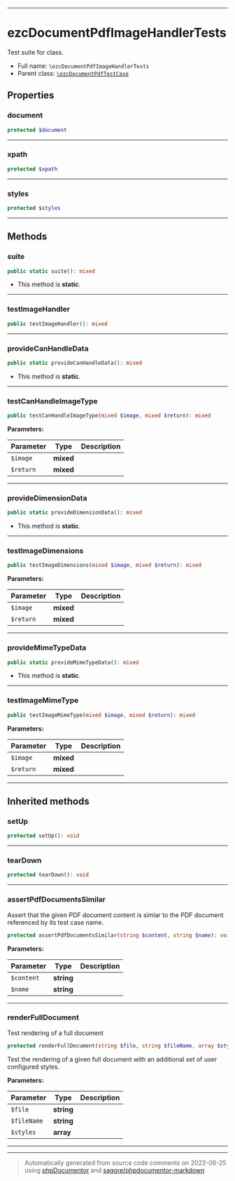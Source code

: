 ***

# ezcDocumentPdfImageHandlerTests

Test suite for class.



* Full name: `\ezcDocumentPdfImageHandlerTests`
* Parent class: [`\ezcDocumentPdfTestCase`](./ezcDocumentPdfTestCase.md)



## Properties


### document



```php
protected $document
```






***

### xpath



```php
protected $xpath
```






***

### styles



```php
protected $styles
```






***

## Methods


### suite



```php
public static suite(): mixed
```



* This method is **static**.







***

### testImageHandler



```php
public testImageHandler(): mixed
```











***

### provideCanHandleData



```php
public static provideCanHandleData(): mixed
```



* This method is **static**.







***

### testCanHandleImageType



```php
public testCanHandleImageType(mixed $image, mixed $return): mixed
```








**Parameters:**

| Parameter | Type | Description |
|-----------|------|-------------|
| `$image` | **mixed** |  |
| `$return` | **mixed** |  |




***

### provideDimensionData



```php
public static provideDimensionData(): mixed
```



* This method is **static**.







***

### testImageDimensions



```php
public testImageDimensions(mixed $image, mixed $return): mixed
```








**Parameters:**

| Parameter | Type | Description |
|-----------|------|-------------|
| `$image` | **mixed** |  |
| `$return` | **mixed** |  |




***

### provideMimeTypeData



```php
public static provideMimeTypeData(): mixed
```



* This method is **static**.







***

### testImageMimeType



```php
public testImageMimeType(mixed $image, mixed $return): mixed
```








**Parameters:**

| Parameter | Type | Description |
|-----------|------|-------------|
| `$image` | **mixed** |  |
| `$return` | **mixed** |  |




***


## Inherited methods


### setUp



```php
protected setUp(): void
```











***

### tearDown



```php
protected tearDown(): void
```











***

### assertPdfDocumentsSimilar

Assert that the given PDF document content is simlar to the
PDF document referenced by its test case name.

```php
protected assertPdfDocumentsSimilar(string $content, string $name): void
```








**Parameters:**

| Parameter | Type | Description |
|-----------|------|-------------|
| `$content` | **string** |  |
| `$name` | **string** |  |




***

### renderFullDocument

Test rendering of a full document

```php
protected renderFullDocument(string $file, string $fileName, array $styles = array()): void
```

Test the rendering of a given full document with an
additional set of user configured styles.






**Parameters:**

| Parameter | Type | Description |
|-----------|------|-------------|
| `$file` | **string** |  |
| `$fileName` | **string** |  |
| `$styles` | **array** |  |




***


***
> Automatically generated from source code comments on 2022-06-25 using [phpDocumentor](http://www.phpdoc.org/) and [saggre/phpdocumentor-markdown](https://github.com/Saggre/phpDocumentor-markdown)

